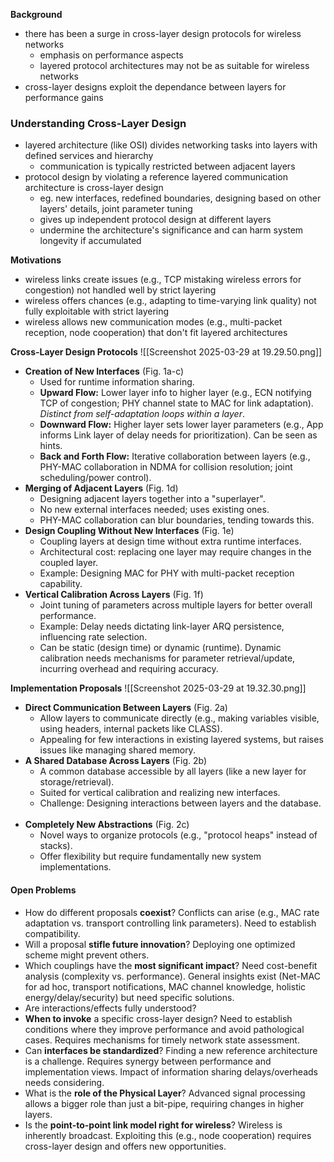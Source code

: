 **Background**
- there has been a surge in cross-layer design protocols for wireless networks
	- emphasis on performance aspects
	- layered protocol architectures may not be as suitable for wireless networks
- cross-layer designs exploit the dependance between layers for performance gains

### Understanding Cross-Layer Design
- layered architecture (like OSI) divides networking tasks into layers with defined services and hierarchy
	- communication is typically restricted between adjacent layers
- protocol design by violating a reference layered communication architecture is cross-layer design
	- eg. new interfaces, redefined boundaries, designing based on other layers' details, joint parameter tuning
	- gives up independent protocol design at different layers
	- undermine the architecture's significance and can harm system longevity if accumulated

**Motivations**
- wireless links create issues (e.g., TCP mistaking wireless errors for congestion) not handled well by strict layering
- wireless offers chances (e.g., adapting to time-varying link quality) not fully exploitable with strict layering
- wireless allows new communication modes (e.g., multi-packet reception, node cooperation) that don't fit layered architectures

**Cross-Layer Design Protocols**
![[Screenshot 2025-03-29 at 19.29.50.png]]
- **Creation of New Interfaces** (Fig. 1a-c)
    - Used for runtime information sharing.  
    - **Upward Flow:** Lower layer info to higher layer (e.g., ECN notifying TCP of congestion; PHY channel state to MAC for link adaptation). _Distinct from self-adaptation loops within a layer_.  
    - **Downward Flow:** Higher layer sets lower layer parameters (e.g., App informs Link layer of delay needs for prioritization). Can be seen as hints.  
    - **Back and Forth Flow:** Iterative collaboration between layers (e.g., PHY-MAC collaboration in NDMA for collision resolution; joint scheduling/power control).  
- **Merging of Adjacent Layers** (Fig. 1d)
    - Designing adjacent layers together into a "superlayer".  
    - No new external interfaces needed; uses existing ones.  
    - PHY-MAC collaboration can blur boundaries, tending towards this.  
- **Design Coupling Without New Interfaces** (Fig. 1e)
    - Coupling layers at design time without extra runtime interfaces.  
    - Architectural cost: replacing one layer may require changes in the coupled layer.  
    - Example: Designing MAC for PHY with multi-packet reception capability.  
- **Vertical Calibration Across Layers** (Fig. 1f)
    - Joint tuning of parameters across multiple layers for better overall performance.  
    - Example: Delay needs dictating link-layer ARQ persistence, influencing rate selection.  
    - Can be static (design time) or dynamic (runtime). Dynamic calibration needs mechanisms for parameter retrieval/update, incurring overhead and requiring accuracy.

**Implementation Proposals**
![[Screenshot 2025-03-29 at 19.32.30.png]]
- **Direct Communication Between Layers** (Fig. 2a)
    - Allow layers to communicate directly (e.g., making variables visible, using headers, internal packets like CLASS).  
    - Appealing for few interactions in existing layered systems, but raises issues like managing shared memory.  
- **A Shared Database Across Layers** (Fig. 2b)
    - A common database accessible by all layers (like a new layer for storage/retrieval).  
    - Suited for vertical calibration and realizing new interfaces.  
    - Challenge: Designing interactions between layers and the database.  
- **Completely New Abstractions** (Fig. 2c)
    - Novel ways to organize protocols (e.g., "protocol heaps" instead of stacks).  
    - Offer flexibility but require fundamentally new system implementations.


#### Open Problems
- How do different proposals **coexist**? Conflicts can arise (e.g., MAC rate adaptation vs. transport controlling link parameters). Need to establish compatibility.  
- Will a proposal **stifle future innovation**? Deploying one optimized scheme might prevent others.  
- Which couplings have the **most significant impact**? Need cost-benefit analysis (complexity vs. performance). General insights exist (Net-MAC for ad hoc, transport notifications, MAC channel knowledge, holistic energy/delay/security) but need specific solutions.  
- Are interactions/effects fully understood?  
- **When to invoke** a specific cross-layer design? Need to establish conditions where they improve performance and avoid pathological cases. Requires mechanisms for timely network state assessment.  
- Can **interfaces be standardized**? Finding a new reference architecture is a challenge. Requires synergy between performance and implementation views. Impact of information sharing delays/overheads needs considering.  
- What is the **role of the Physical Layer**? Advanced signal processing allows a bigger role than just a bit-pipe, requiring changes in higher layers.  
- Is the **point-to-point link model right for wireless**? Wireless is inherently broadcast. Exploiting this (e.g., node cooperation) requires cross-layer design and offers new opportunities.
